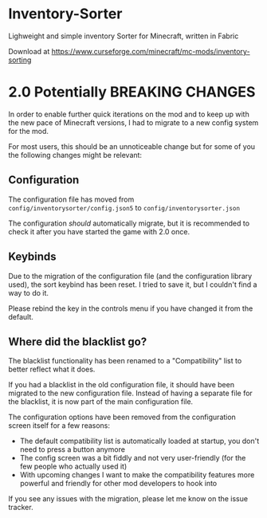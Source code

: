 # Inventory-Sorter
Lighweight and simple inventory Sorter for Minecraft, written in Fabric

Download at https://www.curseforge.com/minecraft/mc-mods/inventory-sorting

# 2.0 Potentially BREAKING CHANGES

In order to enable further quick iterations on the mod and to keep up with the new pace of Minecraft versions,
I had to migrate to a new config system for the mod.

For most users, this should be an unnoticeable change but for some of you the following changes might be relevant:


## Configuration

The configuration file has moved from `config/inventorysorter/config.json5` to `config/inventorysorter.json`

The configuration _should_ automatically migrate, but it is recommended to check it after you have started the game with 2.0 once.

## Keybinds

Due to the migration of the configuration file (and the configuration library used), the sort keybind has been reset.
I tried to save it, but I couldn't find a way to do it.

Please rebind the key in the controls menu if you have changed it from the default.

## Where did the blacklist go?

The blacklist functionality has been renamed to a "Compatibility" list to better reflect what it does.

If you had a blacklist in the old configuration file, it should have been migrated to the new configuration file.
Instead of having a separate file for the blacklist, it is now part of the main configuration file.

The configuration options have been removed from the configuration screen itself for a few reasons:

- The default compatibility list is automatically loaded at startup, you don't need to press a button anymore
- The config screen was a bit fiddly and not very user-friendly (for the few people who actually used it)
- With upcoming changes I want to make the compatibility features more powerful and friendly for other mod developers to hook into

If you see any issues with the migration, please let me know on the issue tracker.
